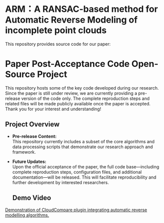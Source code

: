# ARM：A RANSAC-based method for Automatic Reverse Modeling of incomplete point clouds
This repository provides source code for our paper:

# Paper Post-Acceptance Code Open-Source Project

This repository hosts some of the key code developed during our research. Since the paper is still under review, we are currently providing a pre-release version of the code only. The complete reproduction steps and related files will be made publicly available once the paper is accepted. Thank you for your interest and understanding!

## Project Overview

- **Pre-release Content:**  
  This repository currently includes a subset of the core algorithms and data processing scripts that demonstrate our research approach and framework.
  
- **Future Updates:**  
  Upon the official acceptance of the paper, the full code base—including complete reproduction steps, configuration files, and additional documentation—will be released. This will facilitate reproducibility and further development by interested researchers.

  ## Demo Video
[Demonstration of CloudCompare plugin integrating automatic reverse modelling algorithms.](https://www.bilibili.com/video/BV1VjY4zAEBw/?share_source=copy_web&vd_source=5cf44e7a3a7ad5cdd71a8af3cff15927)





